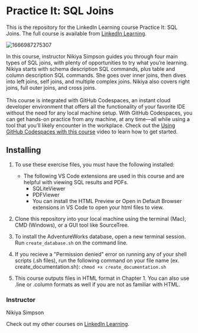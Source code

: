 # Practice It: SQL Joins 
This is the repository for the LinkedIn Learning course Practice It: SQL Joins. The full course is available from [LinkedIn Learning][lil-course-url].

![1666987275307](https://user-images.githubusercontent.com/25848438/200747667-d4531a5c-2aef-4690-a1c4-246edbe80bd4.jpeg)

In this course, instructor Nikiya Simpson guides you through four main types of SQL joins, with plenty of opportunities to try what you’re learning. Nikiya starts with schema description SQL commands, plus table and column description SQL commands. She goes over inner joins, then dives into left joins, self joins, and multiple complex joins. Nikiya also covers right joins, full outer joins, and cross joins.<br><br>This course is integrated with GitHub Codespaces, an instant cloud developer environment that offers all the functionality of your favorite IDE without the need for any local machine setup. With GitHub Codespaces, you can get hands-on practice from any machine, at any time—all while using a tool that you’ll likely encounter in the workplace. Check out the [Using GitHub Codespaces with this course][gcs-video-url] video to learn how to get started.

## Installing
1. To use these exercise files, you must have the following installed:
	- The following VS Code extensions are used in this course and are helpful with viewing SQL results and PDFs.
        * SQLiteViewer
        * PDFViewer
        * You can install the HTML Preview or Open in Default Browser extensions in VS Code to open your html files to view.
2. Clone this repository into your local machine using the terminal (Mac), CMD (Windows), or a GUI tool like SourceTree.
3. To install the AdventureWorks database, open a new terminal session. Run `create_database.sh` on the command line.

4. If you recieve a "Permission denied" error on running any of your shell scripts (.sh files), run the following command on your file name (ex. create_documentation.sh):
`chmod +x create_documentation.sh`

5. This course outputs files in HTML format in Chapter 1. You can also use .line or .column formats as well if you are not as familiar with HTML. 

### Instructor

Nikiya Simpson

Check out my other courses on [LinkedIn Learning](https://www.linkedin.com/learning/instructors/nikiya-simpson?u=104).

[lil-course-url]: https://www.linkedin.com/learning/practice-it-sql-joins
[gcs-video-url]: https://www.linkedin.com/learning/practice-it-sql-joins/getting-started-with-github-codespaces

